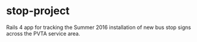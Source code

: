 # stop-project

Rails 4 app for tracking the Summer 2016 installation of new bus stop signs across the PVTA service area.
